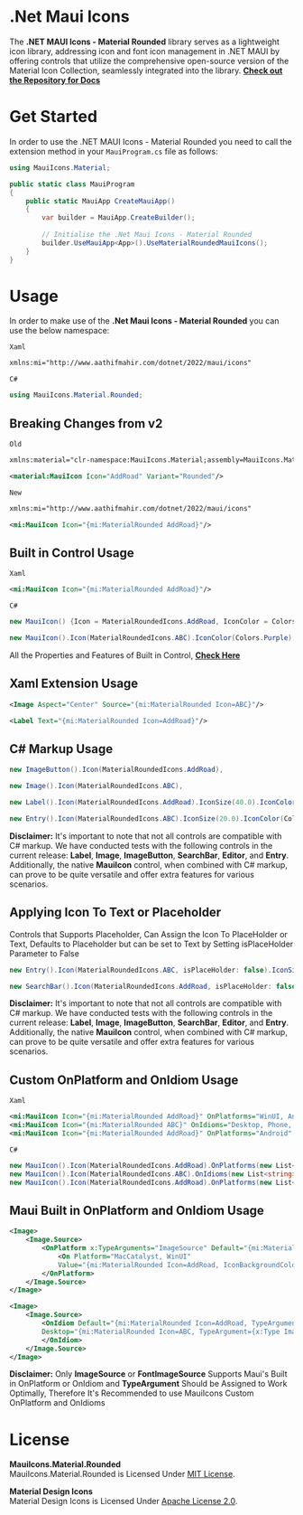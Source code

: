 # .Net Maui Icons

The **.NET MAUI Icons - Material Rounded** library serves as a lightweight icon library, addressing icon and font icon management in .NET MAUI by offering controls that utilize the comprehensive open-source version of the Material Icon Collection, seamlessly integrated into the library.
**[Check out the Repository for Docs](https://github.com/AathifMahir/MauiIcons)**

# Get Started
In order to use the .NET MAUI Icons - Material Rounded you need to call the extension method in your `MauiProgram.cs` file as follows:

```csharp
using MauiIcons.Material;

public static class MauiProgram
{
	public static MauiApp CreateMauiApp()
	{
		var builder = MauiApp.CreateBuilder();
		
		// Initialise the .Net Maui Icons - Material Rounded
		builder.UseMauiApp<App>().UseMaterialRoundedMauiIcons();
	}
}
```

# Usage

In order to make use of the **.Net Maui Icons - Material Rounded** you can use the below namespace:

`Xaml`

```xml
xmlns:mi="http://www.aathifmahir.com/dotnet/2022/maui/icons"
```

`C#`
```csharp
using MauiIcons.Material.Rounded;
```

## Breaking Changes from v2

`Old`

```xml
xmlns:material="clr-namespace:MauiIcons.Material;assembly=MauiIcons.Material"

<material:MauiIcon Icon="AddRoad" Variant="Rounded"/>
```

`New`

```xml
xmlns:mi="http://www.aathifmahir.com/dotnet/2022/maui/icons"

<mi:MauiIcon Icon="{mi:MaterialRounded AddRoad}"/>
```

## Built in Control Usage

`Xaml`
```xml
<mi:MauiIcon Icon="{mi:MaterialRounded AddRoad}"/>
```
`C#`
```csharp
new MauiIcon() {Icon = MaterialRoundedIcons.AddRoad, IconColor = Colors.Green};

new MauiIcon().Icon(MaterialRoundedIcons.ABC).IconColor(Colors.Purple);
```

All the Properties and Features of Built in Control, **[Check Here](https://github.com/AathifMahir/MauiIcons)**


## Xaml Extension Usage
```xml
<Image Aspect="Center" Source="{mi:MaterialRounded Icon=ABC}"/>

<Label Text="{mi:MaterialRounded Icon=AddRoad}"/>
```

## C# Markup Usage

```csharp
new ImageButton().Icon(MaterialRoundedIcons.AddRoad),

new Image().Icon(MaterialRoundedIcons.ABC),

new Label().Icon(MaterialRoundedIcons.AddRoad).IconSize(40.0).IconColor(Colors.Red),

new Entry().Icon(MaterialRoundedIcons.ABC).IconSize(20.0).IconColor(Colors.Aqua),
```

**Disclaimer:** It's important to note that not all controls are compatible with C# markup. We have conducted tests with the following controls in the current release: **Label**, **Image**, **ImageButton**, **SearchBar**, **Editor**, and **Entry**. Additionally, the native **MauiIcon** control, when combined with C# markup, can prove to be quite versatile and offer extra features for various scenarios.

## Applying Icon To Text or Placeholder
Controls that Supports Placeholder, Can Assign the Icon To PlaceHolder or Text, 
Defaults to Placeholder but can be set to Text by Setting isPlaceHolder Parameter to False

```csharp
new Entry().Icon(MaterialRoundedIcons.ABC, isPlaceHolder: false).IconSize(20.0).IconColor(Colors.Aqua);

new SearchBar().Icon(MaterialRoundedIcons.AddRoad, isPlaceHolder: false);
```

**Disclaimer:** It's important to note that not all controls are compatible with C# markup. We have conducted tests with the following controls in the current release: **Label**, **Image**, **ImageButton**, **SearchBar**, **Editor**, and **Entry**. Additionally, the native **MauiIcon** control, when combined with C# markup, can prove to be quite versatile and offer extra features for various scenarios.

## Custom OnPlatform and OnIdiom Usage
`Xaml`

```xml
<mi:MauiIcon Icon="{mi:MaterialRounded AddRoad}" OnPlatforms="WinUI, Android, MacCatalyst"/>
<mi:MauiIcon Icon="{mi:MaterialRounded ABC}" OnIdioms="Desktop, Phone, Tablet"/>
<mi:MauiIcon Icon="{mi:MaterialRounded AddRoad}" OnPlatforms="Android" OnIdioms="Phone"/>
```

`C#`
```csharp
new MauiIcon().Icon(MaterialRoundedIcons.AddRoad).OnPlatforms(new List<string>{"WinUI", "Android"});
new MauiIcon().Icon(MaterialRoundedIcons.ABC).OnIdioms(new List<string>{"Desktop", "Phone"});
new MauiIcon().Icon(MaterialRoundedIcons.AddRoad).OnPlatforms(new List<string>{"WinUI", "Android"}).OnIdioms(new List<string>{"Desktop", "Phone"});
```

## Maui Built in OnPlatform and OnIdiom Usage

```xml
<Image>
    <Image.Source>
        <OnPlatform x:TypeArguments="ImageSource" Default="{mi:MaterialRounded Icon=ABC, TypeArgument={x:Type ImageSource}}">
            <On Platform="MacCatalyst, WinUI" 
			Value="{mi:MaterialRounded Icon=AddRoad, IconBackgroundColor=Cyan, TypeArgument={x:Type ImageSource}}"/>
        </OnPlatform>
    </Image.Source>
</Image>

<Image>
    <Image.Source>
        <OnIdiom Default="{mi:MaterialRounded Icon=AddRoad, TypeArgument={x:Type ImageSource}}" 
		Desktop="{mi:MaterialRounded Icon=ABC, TypeArgument={x:Type ImageSource}}">
        </OnIdiom>
    </Image.Source>
</Image>

```
**Disclaimer:**  Only **ImageSource** or **FontImageSource** Supports Maui's Built in OnPlatform or OnIdiom and **TypeArgument** Should be Assigned to Work Optimally, Therefore It's Recommended to use MauiIcons Custom OnPlatform and OnIdioms


# License

**MauiIcons.Material.Rounded**  
MauiIcons.Material.Rounded is Licensed Under [MIT License](https://github.com/AathifMahir/MauiIcons/blob/master/LICENSE).

**Material Design Icons**  
Material Design Icons is Licensed Under [Apache License 2.0](https://github.com/google/material-design-icons/blob/master/LICENSE).



